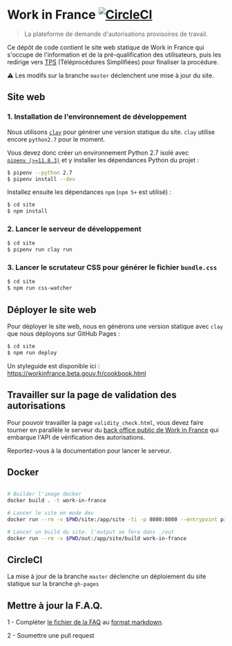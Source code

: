 # Work in France [![CircleCI](https://circleci.com/gh/SocialGouv/work-in-france.svg?style=svg)](https://circleci.com/gh/SocialGouv/work-in-france)

> La plateforme de demande d'autorisations provisoires de travail.

Ce dépôt de code contient le site web statique de Work in France qui s'occupe de l'information et de la pré-qualification des utilisateurs, puis les redirige vers [TPS](https://github.com/betagouv/tps) (Téléprocédures Simplifiées) pour finaliser la procédure.

⚠ Les modifs sur la branche `master` déclenchent une mise à jour du site.

## Site web

### 1. Installation de l'environnement de développement

Nous utilisons [`clay`](http://lucuma.github.io/Clay/) pour générer une version statique du site. `clay` utilise encore `python2.7` pour le moment.

Vous devez donc créer un environnement Python 2.7 isolé avec [`pipenv (>=11.8.3)`](https://github.com/pypa/pipenv) et y installer les dépendances Python du projet :

```bash
$ pipenv --python 2.7
$ pipenv install --dev
```

Installez ensuite les dépendances `npm` (`npm 5+` est utilisé) :

```bash
$ cd site
$ npm install
```

### 2. Lancer le serveur de développement

```bash
$ cd site
$ pipenv run clay run
```

### 3. Lancer le scrutateur CSS pour générer le fichier `bundle.css`

```bash
$ cd site
$ npm run css-watcher
```

## Déployer le site web

Pour déployer le site web, nous en générons une version statique avec `clay` que nous déployons sur GitHub Pages :

```bash
$ cd site
$ npm run deploy
```

Un styleguide est disponible ici : https://workinfrance.beta.gouv.fr/cookbook.html

## Travailler sur la page de validation des autorisations

Pour pouvoir travailler la page `validity_check.html`, vous devez faire tourner en parallèle le serveur du [back office public de Work in France](https://github.com/SocialGouv/work-in-france-bo-public) qui embarque l'API de vérification des autorisations.

Reportez-vous à la documentation pour lancer le serveur.

## Docker

```sh

# Builder l'image docker
docker build . -t work-in-france

# Lancer le site en mode dev
docker run --rm -v $PWD/site:/app/site -ti -p 8080:8080 --entrypoint pipenv work-in-france run clay run

# Lancer un build du site. l'output se fera dans ./out
docker run --rm -v $PWD/out:/app/site/build work-in-france

```

## CircleCI

La mise à jour de la branche `master` déclenche un déploiement du site statique sur la branche `gh-pages`

## Mettre à jour la F.A.Q.

 1 - Compléter [le fichier de la FAQ](https://github.com/SocialGouv/work-in-france/blob/master/site/source/markdown/faq.md) au [format markdown](https://fr.wikipedia.org/wiki/Markdown).

 2 - Soumettre une pull request